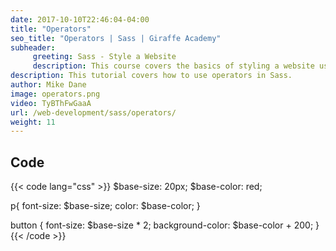 ```yaml
---
date: 2017-10-10T22:46:04-04:00
title: "Operators"
seo_title: "Operators | Sass | Giraffe Academy"
subheader:
     greeting: Sass - Style a Website
     description: This course covers the basics of styling a website using Sass. Work your way through the videos and we'll teach you everything you need to know to style a basic website!
description: This tutorial covers how to use operators in Sass.
author: Mike Dane
image: operators.png
video: TyBThFwGaaA
url: /web-development/sass/operators/
weight: 11
---
```


## Code

{{< code lang="css" >}}
$base-size: 20px;
$base-color: red;

p{
     font-size: $base-size;
     color: $base-color;
}

button {
     font-size: $base-size * 2;
     background-color: $base-color + 200;
}
{{< /code >}}